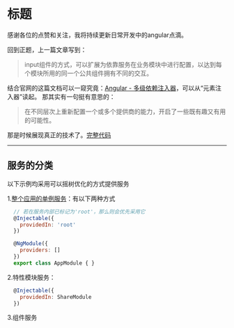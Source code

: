 # 标题

感谢各位的点赞和关注，我将持续更新日常开发中的angular点滴。

回到正题，上一篇文章写到：
> input组件的方式，可以扩展为依靠服务在业务模块中进行配置，以达到每个模块所用的同一个公共组件拥有不同的交互。

结合官网的这篇文档可以一窥究竟：[Angular - 多级依赖注入器](https://angular.cn/guide/hierarchical-dependency-injection)，可以从“元素注入器”读起。
那其实有一句挺有意思的：
> 在不同层次上重新配置一个或多个提供商的能力，开启了一些既有趣又有用的可能性。

那是时候展现真正的技术了。[完整代码](https://stackblitz.com/edit/angularservicedemo)

<hr>

## 服务的分类

以下示例均采用可以摇树优化的方式提供服务

1.[整个应用的单例服务](https://angular.cn/guide/dependency-injection#injector-hierarchy-and-service-instances)：有以下两种方式

```javascript
  // 若在服务内部已标记为'root'，那么则会优先采用它
  @Injectable({
    providedIn: 'root'
  })
```

```javascript
  @NgModule({
    providers: []
  })
  export class AppModule { }
```

2.特性模块服务：

```javascript
  @Injectable({
    providedIn: ShareModule
  })
```

3.组件服务

